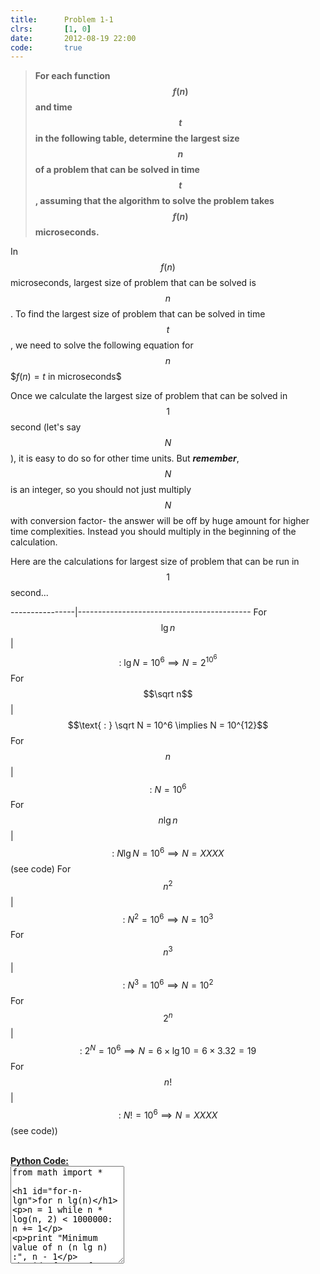```yaml
---
title:      Problem 1-1
clrs:       [1, 0]
date:       2012-08-19 22:00
code:       true
---
```


>**For each function $$f(n)$$ and time $$t$$ in the following table, determine the largest size $$n$$ of a problem that can be solved in time $$t$$, assuming that the algorithm to solve the problem takes $$f (n)$$ microseconds.**

In $$f(n)$$ microseconds, largest size of problem that can be solved is $$n$$. To find the largest size of problem that can be solved in time $$t$$, we need to solve the following equation for $$n$$
\$$f(n) = t \text{ in microseconds}$$

Once we calculate the largest size of problem that can be solved in $$1$$ second (let's say $$N$$), it is easy to do so for other time units. But ***remember***, $$N$$ is an integer, so you should not just multiply $$N$$ with conversion factor- the answer will be off by huge amount for higher time complexities. Instead you should multiply in the beginning of the calculation.


Here are the calculations for largest size of problem that can be run in $$1$$ second...

----------------|-------------------------------------------
For $$\lg n$$   | $$\text{ : } \lg N = 10^6 \implies N = 2^{10^6}$$
For $$\sqrt n$$ | $$\text{ : } \sqrt N = 10^6 \implies N = 10^{12}$$
For $$n$$       | $$\text{ : } N = 10^6$$
For $$n \lg n$$ | $$\text{ : } N \lg N = 10^6 \implies N = XXXX$$ (see code)
For $$n^2$$     | $$\text{ : } N^2 = 10^6 \implies N = 10^3$$
For $$n^3$$     | $$\text{ : } N^3 = 10^6 \implies N = 10^2$$
For $$2^n$$     | $$\text{ : } 2^N = 10^6 \implies N = 6 \times \lg 10 = 6 \times 3.32 = 19$$
For $$n!$$      | $$\text{ : } N! = 10^6 \implies N = XXXX$$ (see code))

<br/>
<b><u>Python Code:</u></b>

<div class="clrs-code-wrapper">
<textarea id="clrs-code" data-editor="python" rows="10">
from math import *

# for n lg(n)
n = 1
while n * log(n, 2) < 1000000:
    n += 1

print "Minimum value of n (n lg n) :", n - 1


# for n!
n = 1
while factorial(n) < 1000000:
    n += 1

print "Minimum value of n (n!)     :", n - 1
{% include code_editor.html %}